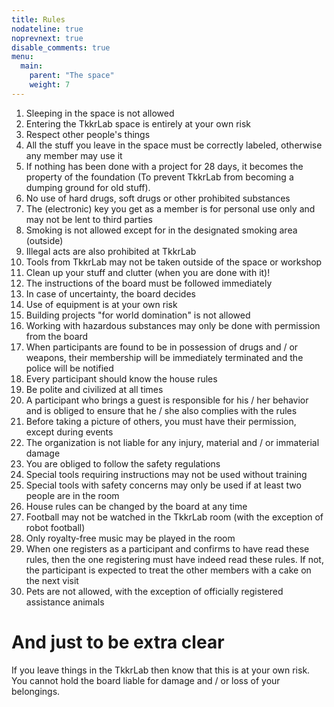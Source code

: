 ```yaml
---
title: Rules
nodateline: true
noprevnext: true
disable_comments: true
menu:
  main:
    parent: "The space"
    weight: 7
---
```

1. Sleeping in the space is not allowed
2. Entering the TkkrLab space is entirely at your own risk
3. Respect other people's things
4. All the stuff you leave in the space must be correctly labeled, otherwise any member may use it
5. If nothing has been done with a project for 28 days, it becomes the property of the foundation (To prevent TkkrLab from becoming a dumping ground for old stuff).
6. No use of hard drugs, soft drugs or other prohibited substances
7. The (electronic) key you get as a member is for personal use only and may not be lent to third parties
8. Smoking is not allowed except for in the designated smoking area (outside)
9. Illegal acts are also prohibited at TkkrLab
10. Tools from TkkrLab may not be taken outside of the space or workshop
11. Clean up your stuff and clutter (when you are done with it)!
12. The instructions of the board must be followed immediately
13. In case of uncertainty, the board decides
14. Use of equipment is at your own risk
15. Building projects "for world domination" is not allowed
16. Working with hazardous substances may only be done with permission from the board
17. When participants are found to be in possession of drugs and / or weapons, their membership will be immediately terminated and the police will be notified
18. Every participant should know the house rules
19. Be polite and civilized at all times
20. A participant who brings a guest is responsible for his / her behavior and is obliged to ensure that he / she also complies with the rules
21. Before taking a picture of others, you must have their permission, except during events
22. The organization is not liable for any injury, material and / or immaterial damage
23. You are obliged to follow the safety regulations
24. Special tools requiring instructions may not be used without training
25. Special tools with safety concerns may only be used if at least two people are in the room
26. House rules can be changed by the board at any time
27. Football may not be watched in the TkkrLab room (with the exception of robot football)
28. Only royalty-free music may be played in the room
29. When one registers as a participant and confirms to have read these rules, then the one registering must have indeed read these rules. If not, the participant is expected to treat the other members with a cake on the next visit
30. Pets are not allowed, with the exception of officially registered assistance animals

# And just to be extra clear

If you leave things in the TkkrLab then know that this is at your own risk.
You cannot hold the board liable for damage and / or loss of your belongings.
